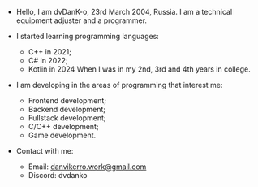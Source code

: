 - Hello, I am dvDanK-o, 23rd March 2004, Russia.
I am a technical equipment adjuster and a programmer.

- I started learning programming languages:
  * C++ in 2021;
  * C# in 2022;
  * Kotlin in 2024
When I was in my 2nd, 3rd and 4th years in college.

- I am developing in the areas of programming that interest me:
  * Frontend development;
  * Backend development;
  * Fullstack development;
  * C/C++ development;
  * Game development.

- Contact with me:
  * Email: danvikerro.work@gmail.com
  * Discord: dvdanko

<!---
dvdanko/dvdanko is a ✨ special ✨ repository because its `README.md` (this file) appears on your GitHub profile.
You can click the Preview link to take a look at your changes.
--->
